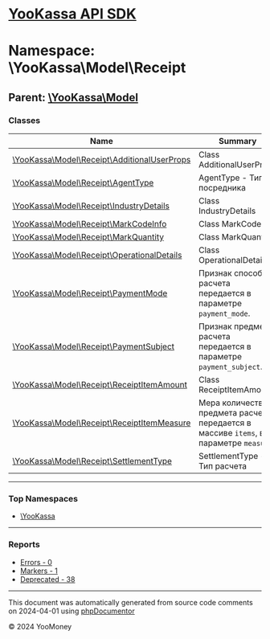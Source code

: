 # [YooKassa API SDK](../home.md)

# Namespace: \YooKassa\Model\Receipt

## Parent: [\YooKassa\Model](../namespaces/yookassa-model.md)

### Classes

| Name | Summary |
| ---- | ------- |
| [\YooKassa\Model\Receipt\AdditionalUserProps](../classes/YooKassa-Model-Receipt-AdditionalUserProps.md) | Class AdditionalUserProps |
| [\YooKassa\Model\Receipt\AgentType](../classes/YooKassa-Model-Receipt-AgentType.md) | AgentType - Тип посредника |
| [\YooKassa\Model\Receipt\IndustryDetails](../classes/YooKassa-Model-Receipt-IndustryDetails.md) | Class IndustryDetails |
| [\YooKassa\Model\Receipt\MarkCodeInfo](../classes/YooKassa-Model-Receipt-MarkCodeInfo.md) | Class MarkCodeInfo |
| [\YooKassa\Model\Receipt\MarkQuantity](../classes/YooKassa-Model-Receipt-MarkQuantity.md) | Class MarkQuantity |
| [\YooKassa\Model\Receipt\OperationalDetails](../classes/YooKassa-Model-Receipt-OperationalDetails.md) | Class OperationalDetails |
| [\YooKassa\Model\Receipt\PaymentMode](../classes/YooKassa-Model-Receipt-PaymentMode.md) | Признак способа расчета передается в параметре `payment_mode`. |
| [\YooKassa\Model\Receipt\PaymentSubject](../classes/YooKassa-Model-Receipt-PaymentSubject.md) | Признак предмета расчета передается в параметре `payment_subject`. |
| [\YooKassa\Model\Receipt\ReceiptItemAmount](../classes/YooKassa-Model-Receipt-ReceiptItemAmount.md) | Class ReceiptItemAmount |
| [\YooKassa\Model\Receipt\ReceiptItemMeasure](../classes/YooKassa-Model-Receipt-ReceiptItemMeasure.md) | Мера количества предмета расчета передается в массиве `items`, в параметре `measure`. |
| [\YooKassa\Model\Receipt\SettlementType](../classes/YooKassa-Model-Receipt-SettlementType.md) | SettlementType - Тип расчета |

---

### Top Namespaces

* [\YooKassa](../namespaces/yookassa.md)

---

### Reports
* [Errors - 0](../reports/errors.md)
* [Markers - 1](../reports/markers.md)
* [Deprecated - 38](../reports/deprecated.md)

---

This document was automatically generated from source code comments on 2024-04-01 using [phpDocumentor](http://www.phpdoc.org/)

&copy; 2024 YooMoney